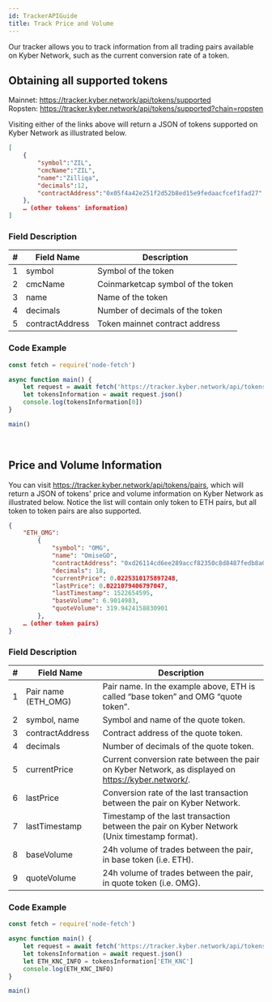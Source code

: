 ```yaml
---
id: TrackerAPIGuide
title: Track Price and Volume
---
```


Our tracker allows you to track information from all trading pairs available on Kyber Network, such as the current conversion rate of a token.

## Obtaining all supported tokens
Mainnet: https://tracker.kyber.network/api/tokens/supported<br>
Ropsten: https://tracker.kyber.network/api/tokens/supported?chain=ropsten

Visiting either of the links above will return a JSON of tokens supported on Kyber Network as illustrated below.

```json
[
	{
		"symbol":"ZIL",
		"cmcName":"ZIL",
		"name":"Zilliqa",
		"decimals":12,
		"contractAddress":"0x05f4a42e251f2d52b8ed15e9fedaacfcef1fad27"
	},
	… (other tokens' information)
]
```

### Field Description

| # | Field Name | Description |
| ---------- | ---------- | ---------- |
| 1 | symbol | Symbol of the token |
| 2 | cmcName | Coinmarketcap symbol of the token |
| 3 | name | Name of the token |
| 4 | decimals | 	Number of decimals of the token |
| 5 | contractAddress | Token mainnet contract address |

### Code Example
```js
const fetch = require('node-fetch')

async function main() {
	let request = await fetch('https://tracker.kyber.network/api/tokens/supported')
	let tokensInformation = await request.json()
	console.log(tokensInformation[0])
}

main()
```
</br>

## Price and Volume Information

You can visit https://tracker.kyber.network/api/tokens/pairs, which will return a JSON of tokens' price and volume information on Kyber Network as illustrated below. Notice the list will contain only token to ETH pairs, but all token to token pairs are also supported.

```json
{
	"ETH_OMG":
		{
			"symbol": "OMG",
			"name": "OmiseGO",
			"contractAddress": "0xd26114cd6ee289accf82350c8d8487fedb8a0c07",
			"decimals": 18,
			"currentPrice": 0.0225310175897248,
			"lastPrice": 0.0221079406797047,
			"lastTimestamp": 1522654595,
			"baseVolume": 6.9014983,
			"quoteVolume": 319.9424158830901
		},
	… (other token pairs)
}
```

### Field Description

| # | Field Name | Description |
| ---------- | ---------- | ---------- |
| 1 | Pair name (ETH_OMG) | Pair name. In the example above, ETH is called “base token” and OMG “quote token”. <br>
| 2 | symbol, name | Symbol and name of the quote token.  <br>
| 3 | contractAddress | Contract address of the quote token.  <br>
| 4 | decimals | 	Number of decimals of the quote token.  <br>
| 5 | currentPrice | Current conversion rate between the pair on Kyber Network, as displayed on https://kyber.network/.  <br>
| 6 | lastPrice | Conversion rate of the last transaction between the pair on Kyber Network.  <br>
| 7 | lastTimestamp | Timestamp of the last transaction between the pair on Kyber Network (Unix timestamp format).  <br>
| 8 | baseVolume | 24h volume of trades between the pair, in base token (i.e. ETH).  <br>
| 9 | quoteVolume | 24h volume of trades between the pair, in quote token (i.e. OMG). <br>

### Code Example
```js
const fetch = require('node-fetch')

async function main() {
	let request = await fetch('https://tracker.kyber.network/api/tokens/pairs')
	let tokensInformation = await request.json()
	let ETH_KNC_INFO = tokensInformation['ETH_KNC']
	console.log(ETH_KNC_INFO)
}

main()
```